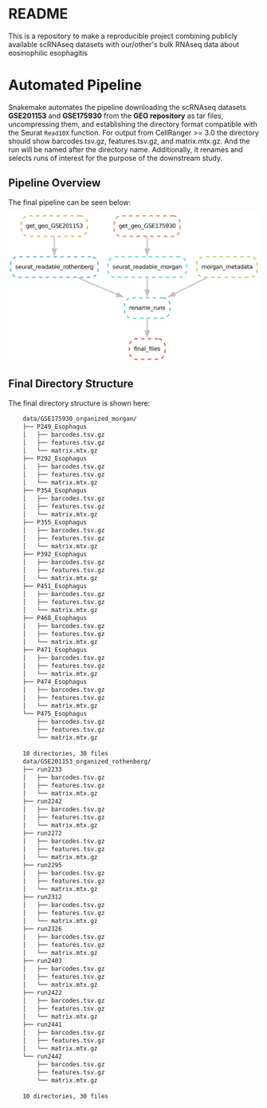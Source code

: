 # README

This is a repository to make a reproducible project combining publicly available scRNAseq datasets 
with our/other's bulk RNAseq data about eosinophilic esophagitis

# Automated Pipeline

Snakemake automates the pipeline downloading the scRNAseq datasets **GSE201153** and **GSE175930** from the **GEO repository** 
as tar files, uncompressing them, and establishing the directory format compatible with the Seurat `Read10X` function.
For output from CellRanger >= 3.0 the directory should show barcodes.tsv.gz, features.tsv.gz, and matrix.mtx.gz. 
And the run will be named after the directory name. Additionally, it renames and selects runs of interest for
the purpose of the downstream study. 

## Pipeline Overview

The final pipeline can be seen below:

![](visuals/final.png)

## Final Directory Structure

The final directory structure is shown here:

        data/GSE175930_organized_morgan/
        ├── P249_Esophagus
        │   ├── barcodes.tsv.gz
        │   ├── features.tsv.gz
        │   └── matrix.mtx.gz
        ├── P292_Esophagus
        │   ├── barcodes.tsv.gz
        │   ├── features.tsv.gz
        │   └── matrix.mtx.gz
        ├── P354_Esophagus
        │   ├── barcodes.tsv.gz
        │   ├── features.tsv.gz
        │   └── matrix.mtx.gz
        ├── P355_Esophagus
        │   ├── barcodes.tsv.gz
        │   ├── features.tsv.gz
        │   └── matrix.mtx.gz
        ├── P392_Esophagus
        │   ├── barcodes.tsv.gz
        │   ├── features.tsv.gz
        │   └── matrix.mtx.gz
        ├── P451_Esophagus
        │   ├── barcodes.tsv.gz
        │   ├── features.tsv.gz
        │   └── matrix.mtx.gz
        ├── P468_Esophagus
        │   ├── barcodes.tsv.gz
        │   ├── features.tsv.gz
        │   └── matrix.mtx.gz
        ├── P471_Esophagus
        │   ├── barcodes.tsv.gz
        │   ├── features.tsv.gz
        │   └── matrix.mtx.gz
        ├── P474_Esophagus
        │   ├── barcodes.tsv.gz
        │   ├── features.tsv.gz
        │   └── matrix.mtx.gz
        └── P475_Esophagus
            ├── barcodes.tsv.gz
            ├── features.tsv.gz
            └── matrix.mtx.gz
        
        10 directories, 30 files
        data/GSE201153_organized_rothenberg/
        ├── run2233
        │   ├── barcodes.tsv.gz
        │   ├── features.tsv.gz
        │   └── matrix.mtx.gz
        ├── run2242
        │   ├── barcodes.tsv.gz
        │   ├── features.tsv.gz
        │   └── matrix.mtx.gz
        ├── run2272
        │   ├── barcodes.tsv.gz
        │   ├── features.tsv.gz
        │   └── matrix.mtx.gz
        ├── run2295
        │   ├── barcodes.tsv.gz
        │   ├── features.tsv.gz
        │   └── matrix.mtx.gz
        ├── run2312
        │   ├── barcodes.tsv.gz
        │   ├── features.tsv.gz
        │   └── matrix.mtx.gz
        ├── run2326
        │   ├── barcodes.tsv.gz
        │   ├── features.tsv.gz
        │   └── matrix.mtx.gz
        ├── run2403
        │   ├── barcodes.tsv.gz
        │   ├── features.tsv.gz
        │   └── matrix.mtx.gz
        ├── run2422
        │   ├── barcodes.tsv.gz
        │   ├── features.tsv.gz
        │   └── matrix.mtx.gz
        ├── run2441
        │   ├── barcodes.tsv.gz
        │   ├── features.tsv.gz
        │   └── matrix.mtx.gz
        └── run2442
            ├── barcodes.tsv.gz
            ├── features.tsv.gz
            └── matrix.mtx.gz
        
        10 directories, 30 files
